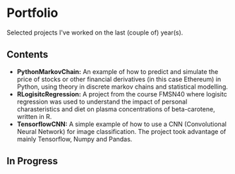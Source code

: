 # Portfolio
Selected projects I've worked on the last (couple of) year(s).

## Contents
* **PythonMarkovChain:** An example of how to predict and simulate the price of stocks or other financial derivatives (in this case Ethereum) in Python, using theory in discrete markov chains and statistical modelling.
* **RLogisitcRegression:** A project from the course FMSN40 where logisitc regression was used to understand the impact of personal charasteristics and diet on plasma concentrations of beta-carotene, written in R.
* **TensorflowCNN:** A simple example of how to use a CNN (Convolutional Neural Network) for image classification. The project took advantage of mainly Tensorflow, Numpy and Pandas. 
## In Progress
